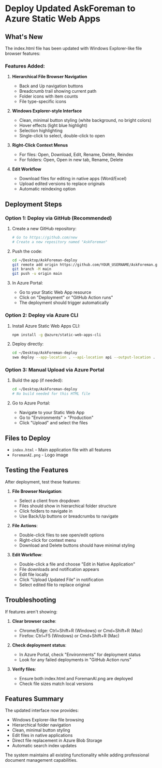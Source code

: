 # Deploy Updated AskForeman to Azure Static Web Apps

## What's New
The index.html file has been updated with Windows Explorer-like file browser features:

### Features Added:
1. **Hierarchical File Browser Navigation**
   - Back and Up navigation buttons
   - Breadcrumb trail showing current path
   - Folder icons with item counts
   - File type-specific icons

2. **Windows Explorer-style Interface**
   - Clean, minimal button styling (white background, no bright colors)
   - Hover effects (light blue highlight)
   - Selection highlighting
   - Single-click to select, double-click to open

3. **Right-Click Context Menus**
   - For files: Open, Download, Edit, Rename, Delete, Reindex
   - For folders: Open, Open in new tab, Rename, Delete

4. **Edit Workflow**
   - Download files for editing in native apps (Word/Excel)
   - Upload edited versions to replace originals
   - Automatic reindexing option

## Deployment Steps

### Option 1: Deploy via GitHub (Recommended)

1. Create a new GitHub repository:
   ```bash
   # Go to https://github.com/new
   # Create a new repository named "AskForeman"
   ```

2. Push the code:
   ```bash
   cd ~/Desktop/AskForeman-deploy
   git remote add origin https://github.com/YOUR_USERNAME/AskForeman.git
   git branch -M main
   git push -u origin main
   ```

3. In Azure Portal:
   - Go to your Static Web App resource
   - Click on "Deployment" or "GitHub Action runs"
   - The deployment should trigger automatically

### Option 2: Deploy via Azure CLI

1. Install Azure Static Web Apps CLI:
   ```bash
   npm install -g @azure/static-web-apps-cli
   ```

2. Deploy directly:
   ```bash
   cd ~/Desktop/AskForeman-deploy
   swa deploy --app-location . --api-location api --output-location .
   ```

### Option 3: Manual Upload via Azure Portal

1. Build the app (if needed):
   ```bash
   cd ~/Desktop/AskForeman-deploy
   # No build needed for this HTML file
   ```

2. Go to Azure Portal:
   - Navigate to your Static Web App
   - Go to "Environments" > "Production"
   - Click "Upload" and select the files

## Files to Deploy
- `index.html` - Main application file with all features
- `ForemanAI.png` - Logo image

## Testing the Features

After deployment, test these features:

1. **File Browser Navigation**:
   - Select a client from dropdown
   - Files should show in hierarchical folder structure
   - Click folders to navigate in
   - Use Back/Up buttons or breadcrumbs to navigate

2. **File Actions**:
   - Double-click files to see open/edit options
   - Right-click for context menu
   - Download and Delete buttons should have minimal styling

3. **Edit Workflow**:
   - Double-click a file and choose "Edit in Native Application"
   - File downloads and notification appears
   - Edit file locally
   - Click "Upload Updated File" in notification
   - Select edited file to replace original

## Troubleshooting

If features aren't showing:

1. **Clear browser cache**:
   - Chrome/Edge: Ctrl+Shift+R (Windows) or Cmd+Shift+R (Mac)
   - Firefox: Ctrl+F5 (Windows) or Cmd+Shift+R (Mac)

2. **Check deployment status**:
   - In Azure Portal, check "Environments" for deployment status
   - Look for any failed deployments in "GitHub Action runs"

3. **Verify files**:
   - Ensure both index.html and ForemanAI.png are deployed
   - Check file sizes match local versions

## Features Summary

The updated interface now provides:
- Windows Explorer-like file browsing
- Hierarchical folder navigation
- Clean, minimal button styling
- Edit files in native applications
- Direct file replacement in Azure Blob Storage
- Automatic search index updates

The system maintains all existing functionality while adding professional document management capabilities.
